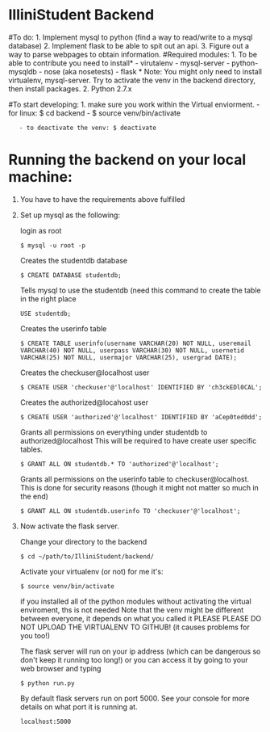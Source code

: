 # IlliniStudent Backend
#To do:
    1. Implement mysql to python (find a way to read/write to a mysql database)
    2. Implement flask to be able to spit out an api.
    3. Figure out a way to parse webpages to obtain information.
#Required modules:
    1. To be able to contribute you need to install*
       - virutalenv
       - mysql-server
       - python-mysqldb
       - nose (aka nosetests)
       - flask
       * Note: You might only need to install virtualenv, mysql-server. Try to activate the venv in the backend directory, then install packages. 
    2. Python 2.7.x

#To start developing:
    1. make sure you work within the Virtual enviorment.
       - for linux: $ cd backend
       - $ source venv/bin/activate

       - to deactivate the venv: $ deactivate



# Running the backend on your local machine:
1. You have to have the requirements above fulfilled
2. Set up mysql as the following:

   login as root
   ```
   $ mysql -u root -p
   ```
   
   Creates the studentdb database
   ```
   $ CREATE DATABASE studentdb;
   ```
   
   Tells mysql to use the studentdb (need this command to create the table in the right place
   ```
   USE studentdb;
   ```
   
   Creates the userinfo table
   ```
   $ CREATE TABLE userinfo(username VARCHAR(20) NOT NULL, useremail VARCHAR(40) NOT NULL, userpass VARCHAR(30) NOT NULL, usernetid VARCHAR(25) NOT NULL, usermajor VARCHAR(25), usergrad DATE);
   ```
   
   Creates the checkuser@localhost user
   ```
   $ CREATE USER 'checkuser'@'localhost' IDENTIFIED BY 'ch3ckEDl0CAL';
   ```
   
   Creates the authorized@locahost user
   ```
   $ CREATE USER 'authorized'@'localhost' IDENTIFIED BY 'aCep0ted0dd';
   ```
   
   Grants all permissions on everything under studentdb to authorized@localhost
   This will be required to have create user specific tables.
   ```
   $ GRANT ALL ON studentdb.* TO 'authorized'@'localhost';
   ```
   
   Grants all permissions on the userinfo table to checkuser@localhost.
   This is done for security reasons (though it might not matter so much in the end)
   ```
   $ GRANT ALL ON studentdb.userinfo TO 'checkuser'@'localhost';
   ```

3. Now activate the flask server.

   Change your directory to the backend
   ```
   $ cd ~/path/to/IlliniStudent/backend/
   ```
   
   Activate your virtualenv (or not) for me it's:
   ```
   $ source venv/bin/activate
   ```
   if you installed all of the python modules without activating the virtual enviroment, ths is not needed
   Note that the venv might be different between everyone, it depends on what you called it
   PLEASE PLEASE DO NOT UPLOAD THE VIRTUALENV TO GITHUB! (it causes problems for you too!)

   
   The flask server will run on your ip address (which can be dangerous so don't keep it running too long!) or you can access it by going to your web browser and typing
   ```
   $ python run.py
   ```
   
   By default flask servers run on port 5000. See your console for more details on what port it is running at.
   ```
   localhost:5000
   ```

